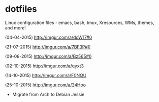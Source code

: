 # dotfiles
Linux configuration files - emacs, bash, tmux, Xresources, WMs, themes, and more!

(04-04-2015)
http://imgur.com/a/doW17#0

(21-07-2015)
http://imgur.com/a/7BF3P#0

(09-08-2015)
http://imgur.com/a/Bz565#0

(02-10-2015)
http://imgur.com/a/qyxt3

(14-10-2015)
http://imgur.com/a/F0NQU

(25-10-2015)
http://imgur.com/a/24Hoo
- Migrate from Arch to Debian Jessie
